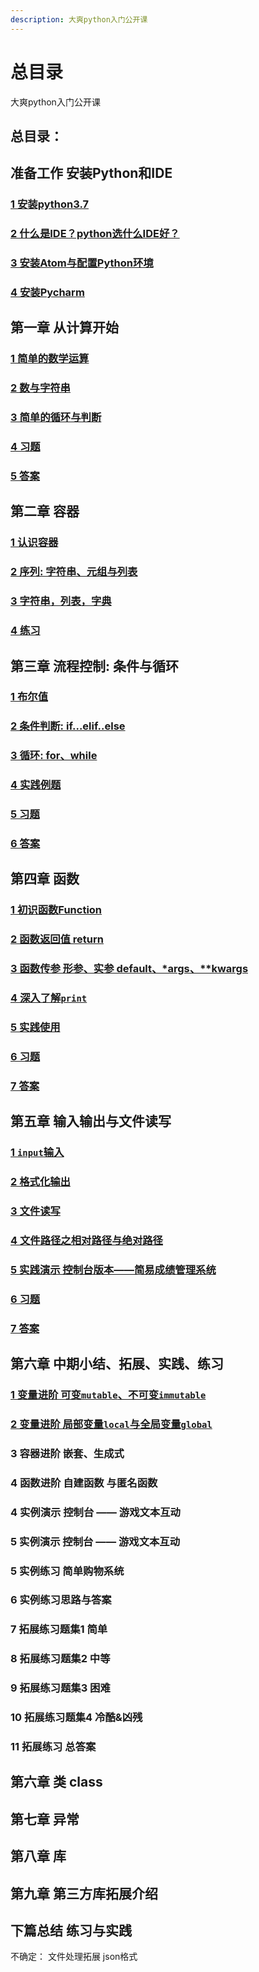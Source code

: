 ```yaml
---
description: 大爽python入门公开课
---
```


# 总目录

大爽python入门公开课

## 总目录：

## 准备工作 安装Python和IDE

### [1 安装python3.7](contents/0/1.md)

### [2 什么是IDE？python选什么IDE好？](contents/0/2.md)

### [3 安装Atom与配置Python环境](contents/0/3.md)

### [4 安装Pycharm](contents/0/4.md)

## 第一章 从计算开始

### [1 简单的数学运算](contents/1/1.md)

### [2 数与字符串](contents/1/2.md)

### [3 简单的循环与判断](contents/1/3.md)

### [4 习题](contents/1/4.md)

### [5 答案](contents/1/5.md)

## 第二章 容器

### [1 认识容器](contents/2/1.md)

### [2 序列: 字符串、元组与列表](contents/2/2.md)

### [3 字符串，列表，字典](contents/2/3.md)

### [4 练习](contents/2/4.md)

## 第三章 流程控制: 条件与循环

### [1 布尔值](contents/3/1.md)

### [2 条件判断: if...elif..else](contents/3/2.md)

### [3 循环: for、while](contents/3/3.md)

### [4 实践例题](contents/3/4.md)

### [5 习题](contents/3/5.md)

### [6 答案](contents/3/6.md)

## 第四章 函数
### [1 初识函数Function](./contents/4/1.md)
### [2 函数返回值 return](./contents/4/2.md)
### [3 函数传参 形参、实参 default、*args、**kwargs](./contents/4/3.md)
### [4 深入了解`print`](./contents/4/4.md)
### [5 实践使用](./contents/4/5.md)
### [6 习题](./contents/4/6.md)
### [7 答案](./contents/4/7.md)

## 第五章 输入输出与文件读写
### [1 `input`输入](./contents/5/1.md)
### [2 格式化输出](./contents/5/2.md)
### [3 文件读写](./contents/5/3.md)
### [4 文件路径之相对路径与绝对路径](./contents/5/4.md)
### [5 实践演示 控制台版本——简易成绩管理系统](./contents/5/5.md)
### [6 习题](./contents/5/6.md)
### [7 答案](./contents/5/7.md)

## 第六章 中期小结、拓展、实践、练习
### [1 变量进阶 可变`mutable`、不可变`immutable`](./contents/6/1.md)
### [2 变量进阶 局部变量`local`与全局变量`global`](./contents/6/2.md)
### 3 容器进阶 嵌套、生成式
### 4 函数进阶 自建函数 与匿名函数

### 4 实例演示 控制台 —— 游戏文本互动
### 5 实例演示 控制台 —— 游戏文本互动
### 5 实例练习 简单购物系统
### 6 实例练习思路与答案

### 7 拓展练习题集1 简单
### 8 拓展练习题集2 中等
### 9 拓展练习题集3 困难
### 10 拓展练习题集4 冷酷&凶残
### 11 拓展练习 总答案

## 第六章 类 class
## 第七章 异常
## 第八章 库
## 第九章 第三方库拓展介绍

## 下篇总结 练习与实践


不确定：
文件处理拓展 json格式
